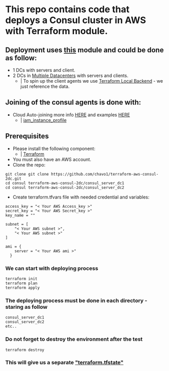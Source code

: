 # This repo contains code that deploys a Consul cluster in AWS with Terraform module. 
## Deployment uses [this](https://github.com/chavo1/aws-consul-terraform) module and could be done as follow:
- 1 DCs with servers and client.
- 2 DCs in [Multiple Datacenters](https://www.consul.io/docs/guides/datacenters.html) with servers and clients.
  - | To spin up the client agents we use [Terraform Local Backend](https://www.terraform.io/docs/backends/types/local.html#example-reference) - we just reference the data. 

## Joining of the consul agents is done with:
- Cloud Auto-joining more info [HERE](https://www.consul.io/docs/agent/cloud-auto-join.html) and examples [HERE](https://github.com/hashicorp-modules/consul-auto-join-instance-role-aws)
  - | [iam_instance_profile](https://www.terraform.io/docs/providers/aws/r/instance.html#iam_instance_profile)
## Prerequisites
- Please install the following component:
  - | [Terraform](https://www.terraform.io/)
- You must also have an AWS account. 
- Clone the repo:
```
git clone git clone https://github.com/chavo1/terraform-aws-consul-2dc.git
cd consul terraform-aws-consul-2dc/consul_server_dc1
cd consul terraform-aws-consul-2dc/consul_server_dc2
```
- Create terraform.tfvars file with needed credential and variables:
```
access_key = "< Your AWS Access_key >"
secret_key = "< Your AWS Secret_key >"
key_name = ""

subnet = [
    "< Your AWS subnet >",
    "< Your AWS subnet >"
]

ami = {
    server = "< Your AWS ami >"
  }

```
### We can start with deploying process
```
terraform init
terraform plan
terraform apply
```
### The deploying process must be done in each directory - staring as follow 
```
consul_server_dc1
consul_server_dc2
etc..
```

### Do not forget to destroy the environment after the test
```
terraform destroy
```
### This will give us a separate ["terraform.tfstate"](https://www.terraform.io/docs/state/) 
